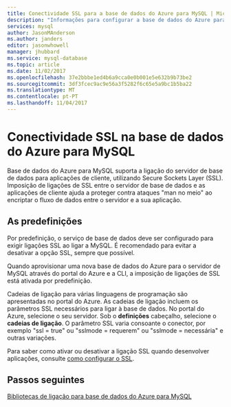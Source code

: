 ```yaml
---
title: Conectividade SSL para a base de dados do Azure para MySQL | Microsoft Docs
description: "Informações para configurar a base de dados do Azure para o MySQL e aplicações associadas a corretamente utilizar ligações SSL"
services: mysql
author: JasonMAnderson
ms.author: janders
editor: jasonwhowell
manager: jhubbard
ms.service: mysql-database
ms.topic: article
ms.date: 11/02/2017
ms.openlocfilehash: 37e2bbbe1ed4b6a9cca0e0b001e5e632b9b73be2
ms.sourcegitcommit: 3df3fcec9ac9e56a3f5282f6c65e5a9bc1b5ba22
ms.translationtype: MT
ms.contentlocale: pt-PT
ms.lasthandoff: 11/04/2017
---
```

# <a name="ssl-connectivity-in-azure-database-for-mysql"></a>Conectividade SSL na base de dados do Azure para MySQL
Base de dados do Azure para MySQL suporta a ligação do servidor de base de dados para aplicações de cliente, utilizando Secure Sockets Layer (SSL). Imposição de ligações de SSL entre o servidor de base de dados e as aplicações de cliente ajuda a proteger contra ataques "man no meio" ao encriptar o fluxo de dados entre o servidor e a sua aplicação.

## <a name="default-settings"></a>As predefinições
Por predefinição, o serviço de base de dados deve ser configurado para exigir ligações SSL ao ligar a MySQL.  É recomendado para evitar a desativar a opção SSL, sempre que possível. 

Quando aprovisionar uma nova base de dados do Azure para o servidor de MySQL através do portal do Azure e a CLI, a imposição de ligações de SSL está ativada por predefinição. 

Cadeias de ligação para várias linguagens de programação são apresentadas no portal do Azure. As cadeias de ligação incluem os parâmetros SSL necessários para ligar à base de dados. No portal do Azure, selecione o seu servidor. Sob o **definições** cabeçalho, selecione o **cadeias de ligação**. O parâmetro SSL varia consoante o conector, por exemplo "ssl = true" ou "sslmode = requerem" ou "sslmode = necessária" e outras variações.

Para saber como ativar ou desativar a ligação SSL quando desenvolver aplicações, consulte [como configurar o SSL](howto-configure-ssl.md). 

## <a name="next-steps"></a>Passos seguintes
[Bibliotecas de ligação para base de dados do Azure para MySQL](concepts-connection-libraries.md)
